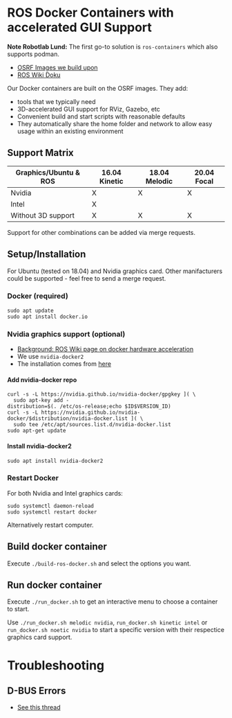 # ROS Docker Containers with accelerated GUI Support
**Note Robotlab Lund:** The first go-to solution is `ros-containers` which also supports podman.


* [OSRF Images we build upon](https://hub.docker.com/r/osrf/ros/tags)
* [ROS Wiki Doku](http://wiki.ros.org/docker/Tutorials)

Our Docker containers are built on the OSRF images. They add:
* tools that we typically need
* 3D-accelerated GUI support for RViz, Gazebo, etc
* Convenient build and start scripts with reasonable defaults
* They automatically share the home folder and network to allow easy usage within an existing environment

## Support Matrix
| **Graphics/Ubuntu & ROS** | **16.04 Kinetic** | **18.04 Melodic** | **20.04 Focal** |
|---------------------------|-------------------|-------------------|-----------------|
| Nvidia                    |         X         |         X         |        X        |
| Intel                     |         X         |                   |                 |
| Without 3D support        |         X         |         X         |        X        |

Support for other combinations can be added via merge requests.

## Setup/Installation
For Ubuntu (tested on 18.04) and Nvidia graphics card. Other manifacturers could be supported - feel free to send a merge request.

### Docker (required)
```
sudo apt update
sudo apt install docker.io
```

### Nvidia graphics support (optional)

* [Background: ROS Wiki page on docker hardware acceleration](http://wiki.ros.org/docker/Tutorials/Hardware%20Acceleration)
* We use `nvidia-docker2`
* The installation comes from [here](https://github.com/nvidia/nvidia-docker/wiki/Installation-(version-2.0))

#### Add nvidia-docker repo
```
curl -s -L https://nvidia.github.io/nvidia-docker/gpgkey ]( \
  sudo apt-key add -
distribution=$(. /etc/os-release;echo $ID$VERSION_ID)
curl -s -L https://nvidia.github.io/nvidia-docker/$distribution/nvidia-docker.list ]( \
  sudo tee /etc/apt/sources.list.d/nvidia-docker.list
sudo apt-get update
````

#### Install nvidia-docker2
```
sudo apt install nvidia-docker2
```

### Restart Docker
For both Nvidia and Intel graphics cards:
```
sudo systemctl daemon-reload
sudo systemctl restart docker
```
Alternatively restart computer.


## Build docker container
Execute `./build-ros-docker.sh` and select the options you want.

## Run docker container
Execute `./run_docker.sh` to get an interactive menu to choose a container to start.

Use `./run_docker.sh melodic nvidia`, `run_docker.sh kinetic intel` or `run_docker.sh noetic nvidia` to start a specific version with their respectice graphics card support.
# Troubleshooting

## D-BUS Errors
* [See this thread](https://answers.ros.org/question/301056/ros2-rviz-in-docker-container/)
